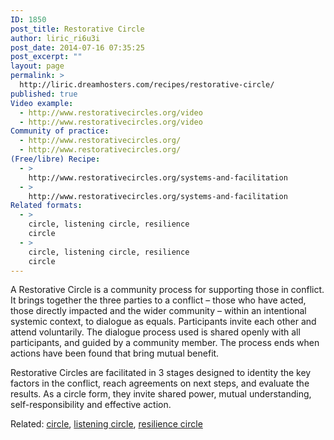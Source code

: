 ```yaml
---
ID: 1850
post_title: Restorative Circle
author: liric_ri6u3i
post_date: 2014-07-16 07:35:25
post_excerpt: ""
layout: page
permalink: >
  http://liric.dreamhosters.com/recipes/restorative-circle/
published: true
Video example:
  - http://www.restorativecircles.org/video
  - http://www.restorativecircles.org/video
Community of practice:
  - http://www.restorativecircles.org/
  - http://www.restorativecircles.org/
(Free/libre) Recipe:
  - >
    http://www.restorativecircles.org/systems-and-facilitation
  - >
    http://www.restorativecircles.org/systems-and-facilitation
Related formats:
  - >
    circle, listening circle, resilience
    circle
  - >
    circle, listening circle, resilience
    circle
---
```

A Restorative Circle is a community process for supporting those in conflict. It brings together the three parties to a conflict – those who have acted, those directly impacted and the wider community – within an intentional systemic context, to dialogue as equals. Participants invite each other and attend voluntarily. The dialogue process used is shared openly with all participants, and guided by a community member. The process ends when actions have been found that bring mutual benefit.

Restorative Circles are facilitated in 3 stages designed to identity the key factors in the conflict, reach agreements on next steps, and evaluate the results. As a circle form, they invite shared power, mutual understanding, self-responsibility and effective action.

Related: <a title="Circle" href="http://www.co-creative-recipes.cc/recipes/circle/">circle</a>, <a title="Listening Circles" href="http://www.co-creative-recipes.cc/recipes/listening-circles/">listening circle</a>, <a title="Resilience circles" href="http://www.co-creative-recipes.cc/recipes/resilience-circles/">resilience circle</a>